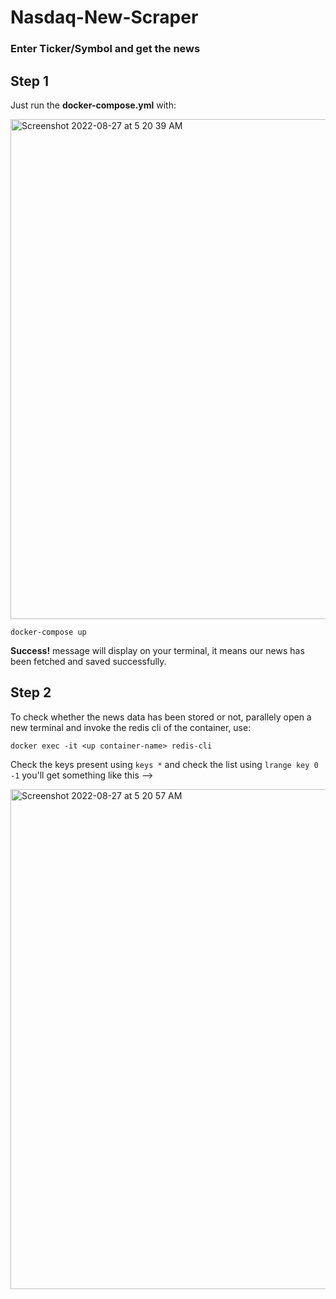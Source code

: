 # Nasdaq-New-Scraper

<h3>Enter Ticker/Symbol and get the news</h3>

<h2>Step 1</h2>

Just run the **docker-compose.yml** with:

<img width="800" alt="Screenshot 2022-08-27 at 5 20 39 AM" src="https://user-images.githubusercontent.com/92709590/187004888-f4243387-4f51-4e5e-a362-11ba115631eb.png">

```
docker-compose up
```

**Success!** message will display on your terminal, it means our news has been fetched and saved successfully.

<h2>Step 2</h2>

To check whether the news data has been stored or not, parallely open a new terminal and invoke the redis cli of the container, use:

```
docker exec -it <up container-name> redis-cli
```

Check the keys present using `keys *` and check the list using `lrange key 0 -1` you'll get something like this -->


<img width="800" alt="Screenshot 2022-08-27 at 5 20 57 AM" src="https://user-images.githubusercontent.com/92709590/187004908-445fb44e-e0ef-4c18-b2e1-5047de5b737a.png">

